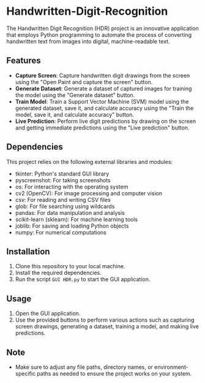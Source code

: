 # Handwritten-Digit-Recognition
The Handwritten Digit Recognition (HDR) project is an innovative application that employs Python programming to automate the process of converting handwritten text from images into digital, machine-readable text.

## Features

- **Capture Screen**: Capture handwritten digit drawings from the screen using the "Open Paint and capture the screen" button.
- **Generate Dataset**: Generate a dataset of captured images for training the model using the "Generate dataset" button.
- **Train Model**: Train a Support Vector Machine (SVM) model using the generated dataset, save it, and calculate accuracy using the "Train the model, save it, and calculate accuracy" button.
- **Live Prediction**: Perform live digit predictions by drawing on the screen and getting immediate predictions using the "Live prediction" button.

## Dependencies

This project relies on the following external libraries and modules:

- tkinter: Python's standard GUI library
- pyscreenshot: For taking screenshots
- os: For interacting with the operating system
- cv2 (OpenCV): For image processing and computer vision
- csv: For reading and writing CSV files
- glob: For file searching using wildcards
- pandas: For data manipulation and analysis
- scikit-learn (sklearn): For machine learning tools
- joblib: For saving and loading Python objects
- numpy: For numerical computations

## Installation

1. Clone this repository to your local machine.
2. Install the required dependencies.
3. Run the script `GUI HDR.py` to start the GUI application.

## Usage

1. Open the GUI application.
2. Use the provided buttons to perform various actions such as capturing screen drawings, generating a dataset, training a model, and making live predictions.

## Note

- Make sure to adjust any file paths, directory names, or environment-specific paths as needed to ensure the project works on your system.
